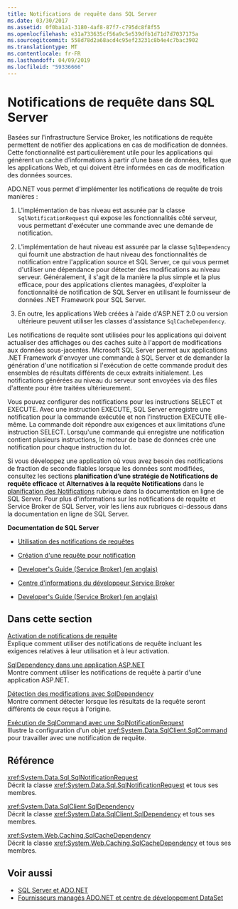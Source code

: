 ```yaml
---
title: Notifications de requête dans SQL Server
ms.date: 03/30/2017
ms.assetid: 0f0ba1a1-3180-4af8-87f7-c795dc8f8f55
ms.openlocfilehash: e31a733635cf56a9c5e539dfb1d71d7d7037175a
ms.sourcegitcommit: 558d78d2a68acd4c95ef23231c8b4e4c7bac3902
ms.translationtype: MT
ms.contentlocale: fr-FR
ms.lasthandoff: 04/09/2019
ms.locfileid: "59336666"
---
```

# <a name="query-notifications-in-sql-server"></a>Notifications de requête dans SQL Server
Basées sur l'infrastructure Service Broker, les notifications de requête permettent de notifier des applications en cas de modification de données. Cette fonctionnalité est particulièrement utile pour les applications qui génèrent un cache d’informations à partir d’une base de données, telles que les applications Web, et qui doivent être informées en cas de modification des données sources.  
  
 ADO.NET vous permet d'implémenter les notifications de requête de trois manières :  
  
1. L'implémentation de bas niveau est assurée par la classe `SqlNotificationRequest` qui expose les fonctionnalités côté serveur, vous permettant d'exécuter une commande avec une demande de notification.  
  
2. L'implémentation de haut niveau est assurée par la classe `SqlDependency` qui fournit une abstraction de haut niveau des fonctionnalités de notification entre l'application source et SQL Server, ce qui vous permet d'utiliser une dépendance pour détecter des modifications au niveau serveur. Généralement, il s'agit de la manière la plus simple et la plus efficace, pour des applications clientes managées, d'exploiter la fonctionnalité de notification de SQL Server en utilisant le fournisseur de données .NET Framework pour SQL Server.  
  
3. En outre, les applications Web créées à l'aide d'ASP.NET 2.0 ou version ultérieure peuvent utiliser les classes d'assistance `SqlCacheDependency`.  
  
 Les notifications de requête sont utilisées pour les applications qui doivent actualiser des affichages ou des caches suite à l'apport de modifications aux données sous-jacentes. Microsoft SQL Server permet aux applications .NET Framework d'envoyer une commande à SQL Server et de demander la génération d'une notification si l'exécution de cette commande produit des ensembles de résultats différents de ceux extraits initialement. Les notifications générées au niveau du serveur sont envoyées via des files d'attente pour être traitées ultérieurement.  
  
 Vous pouvez configurer des notifications pour les instructions SELECT et EXECUTE. Avec une instruction EXECUTE, SQL Server enregistre une notification pour la commande exécutée et non l'instruction EXECUTE elle-même. La commande doit répondre aux exigences et aux limitations d’une instruction SELECT. Lorsqu'une commande qui enregistre une notification contient plusieurs instructions, le moteur de base de données crée une notification pour chaque instruction du lot.  
  
 Si vous développez une application où vous avez besoin des notifications de fraction de seconde fiables lorsque les données sont modifiées, consultez les sections **planification d’une stratégie de Notifications de requête efficace** et **Alternatives à la requête Notifications** dans le [planification des Notifications](https://go.microsoft.com/fwlink/?LinkId=211984) rubrique dans la documentation en ligne de SQL Server. Pour plus d'informations sur les notifications de requête et Service Broker de SQL Server, voir les liens aux rubriques ci-dessous dans la documentation en ligne de SQL Server.  
  
 **Documentation de SQL Server**  
  
-   [Utilisation des notifications de requêtes](https://docs.microsoft.com/previous-versions/sql/sql-server-2008-r2/ms175110(v=sql.105))  
  
-   [Création d'une requête pour notification](https://docs.microsoft.com/previous-versions/sql/sql-server-2008-r2/ms181122(v=sql.105))  
  
-   [Developer's Guide (Service Broker) (en anglais)](https://docs.microsoft.com/previous-versions/sql/sql-server-2008-r2/bb522889(v=sql.105))  
  
-   [Centre d'informations du développeur Service Broker](https://docs.microsoft.com/previous-versions/sql/sql-server-2008-r2/ms166100(v=sql.105))  
  
-   [Developer's Guide (Service Broker) (en anglais)](https://docs.microsoft.com/previous-versions/sql/sql-server-2008-r2/bb522908(v=sql.105))  
  
## <a name="in-this-section"></a>Dans cette section  
 [Activation de notifications de requête](../../../../../docs/framework/data/adonet/sql/enabling-query-notifications.md)  
 Explique comment utiliser des notifications de requête incluant les exigences relatives à leur utilisation et à leur activation.  
  
 [SqlDependency dans une application ASP.NET](../../../../../docs/framework/data/adonet/sql/sqldependency-in-an-aspnet-app.md)  
 Montre comment utiliser les notifications de requête à partir d'une application ASP.NET.  
  
 [Détection des modifications avec SqlDependency](../../../../../docs/framework/data/adonet/sql/detecting-changes-with-sqldependency.md)  
 Montre comment détecter lorsque les résultats de la requête seront différents de ceux reçus à l'origine.  
  
 [Exécution de SqlCommand avec une SqlNotificationRequest](../../../../../docs/framework/data/adonet/sql/sqlcommand-execution-with-a-sqlnotificationrequest.md)  
 Illustre la configuration d'un objet <xref:System.Data.SqlClient.SqlCommand> pour travailler avec une notification de requête.  
  
## <a name="reference"></a>Référence  
 <xref:System.Data.Sql.SqlNotificationRequest>  
 Décrit la classe <xref:System.Data.Sql.SqlNotificationRequest> et tous ses membres.  
  
 <xref:System.Data.SqlClient.SqlDependency>  
 Décrit la classe <xref:System.Data.SqlClient.SqlDependency> et tous ses membres.  
  
 <xref:System.Web.Caching.SqlCacheDependency>  
 Décrit la classe <xref:System.Web.Caching.SqlCacheDependency> et tous ses membres.  
  
## <a name="see-also"></a>Voir aussi

- [SQL Server et ADO.NET](../../../../../docs/framework/data/adonet/sql/index.md)
- [Fournisseurs managés ADO.NET et centre de développement DataSet](https://go.microsoft.com/fwlink/?LinkId=217917)
